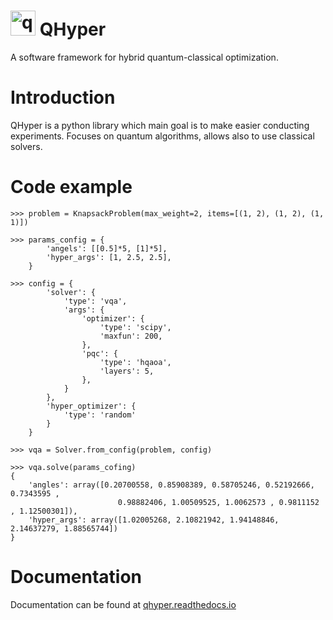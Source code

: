 # <img width="40" alt="qhyper_logo" src="https://user-images.githubusercontent.com/38388283/226841016-711112a8-09d1-4a83-8aab-6e305cb24edb.png" class="center"> QHyper
A software framework for hybrid quantum-classical optimization.

# Introduction

QHyper is a python library which main goal is to make easier conducting experiments.
Focuses on quantum algorithms, allows also to use classical solvers.

# Code example


```
>>> problem = KnapsackProblem(max_weight=2, items=[(1, 2), (1, 2), (1, 1)])

>>> params_config = {
        'angels': [[0.5]*5, [1]*5],
        'hyper_args': [1, 2.5, 2.5],
    }

>>> config = {
        'solver': {
            'type': 'vqa',
            'args': {
                'optimizer': {
                    'type': 'scipy',
                    'maxfun': 200,
                },
                'pqc': {
                    'type': 'hqaoa',
                    'layers': 5,
                },
            }
        },
        'hyper_optimizer': {
            'type': 'random'
        }
    }

>>> vqa = Solver.from_config(problem, config)

>>> vqa.solve(params_cofing)
{
    'angles': array([0.20700558, 0.85908389, 0.58705246, 0.52192666, 0.7343595 ,
                        0.98882406, 1.00509525, 1.0062573 , 0.9811152 , 1.12500301]),
    'hyper_args': array([1.02005268, 2.10821942, 1.94148846, 2.14637279, 1.88565744])
}
```

# Documentation

Documentation can be found at [qhyper.readthedocs.io](https://qhyper.readthedocs.io/en/latest/)
